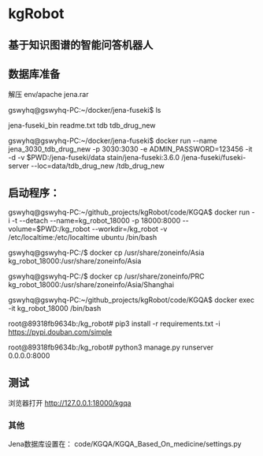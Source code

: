 # kgRobot
## 基于知识图谱的智能问答机器人

## 数据库准备

解压 env/apache jena.rar

gswyhq@gswyhq-PC:~/docker/jena-fuseki$ ls

jena-fuseki_bin  readme.txt  tdb  tdb_drug_new

gswyhq@gswyhq-PC:~/docker/jena-fuseki$ docker run --name jena_3030_tdb_drug_new -p 3030:3030 -e ADMIN_PASSWORD=123456 -it -d -v $PWD:/jena-fuseki/data stain/jena-fuseki:3.6.0 /jena-fuseki/fuseki-server --loc=data/tdb_drug_new /tdb_drug_new

## 启动程序：
gswyhq@gswyhq-PC:~/github_projects/kgRobot/code/KGQA$ docker run -i -t --detach --name=kg_robot_18000 -p 18000:8000 --volume=$PWD:/kg_robot --workdir=/kg_robot -v /etc/localtime:/etc/localtime ubuntu /bin/bash

gswyhq@gswyhq-PC:/$ docker cp /usr/share/zoneinfo/Asia kg_robot_18000:/usr/share/zoneinfo/Asia

gswyhq@gswyhq-PC:/$ docker cp /usr/share/zoneinfo/PRC kg_robot_18000:/usr/share/zoneinfo/Asia/Shanghai

gswyhq@gswyhq-PC:~/github_projects/kgRobot/code/KGQA$ docker exec -it kg_robot_18000 /bin/bash

root@89318fb9634b:/kg_robot# pip3 install -r requirements.txt -i https://pypi.douban.com/simple

root@89318fb9634b:/kg_robot# python3 manage.py runserver 0.0.0.0:8000

## 测试
浏览器打开 http://127.0.0.1:18000/kgqa

### 其他

Jena数据库设置在： code/KGQA/KGQA_Based_On_medicine/settings.py